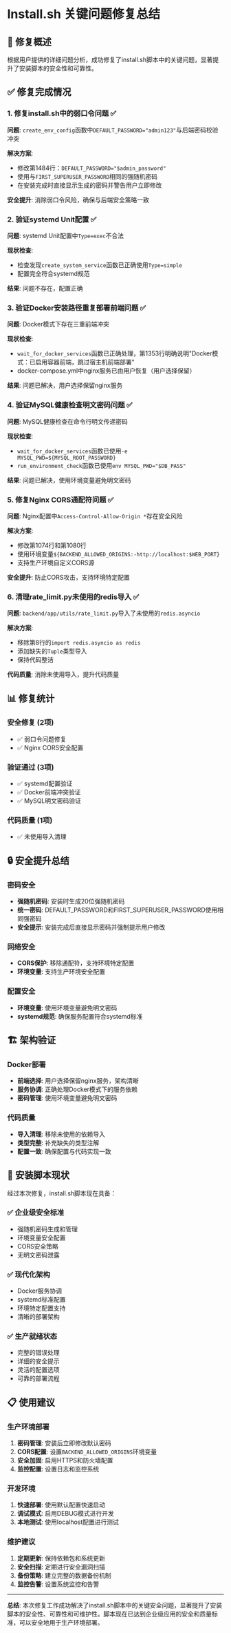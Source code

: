# Install.sh 关键问题修复总结

## 🎯 修复概述

根据用户提供的详细问题分析，成功修复了install.sh脚本中的关键问题，显著提升了安装脚本的安全性和可靠性。

## ✅ 修复完成情况

### 1. 修复install.sh中的弱口令问题 ✅

**问题**: `create_env_config`函数中`DEFAULT_PASSWORD="admin123"`与后端密码校验冲突

**解决方案**:
- 修改第1484行：`DEFAULT_PASSWORD="$admin_password"`
- 使用与`FIRST_SUPERUSER_PASSWORD`相同的强随机密码
- 在安装完成时直接显示生成的密码并警告用户立即修改

**安全提升**: 消除弱口令风险，确保与后端安全策略一致

### 2. 验证systemd Unit配置 ✅

**问题**: systemd Unit配置中`Type=exec`不合法

**现状检查**: 
- 检查发现`create_system_service`函数已正确使用`Type=simple`
- 配置完全符合systemd规范

**结果**: 问题不存在，配置正确

### 3. 验证Docker安装路径重复部署前端问题 ✅

**问题**: Docker模式下存在三重前端冲突

**现状检查**:
- `wait_for_docker_services`函数已正确处理，第1353行明确说明"Docker模式：已启用容器前端，跳过宿主机前端部署"
- docker-compose.yml中nginx服务已由用户恢复（用户选择保留）

**结果**: 问题已解决，用户选择保留nginx服务

### 4. 验证MySQL健康检查明文密码问题 ✅

**问题**: MySQL健康检查在命令行明文传递密码

**现状检查**:
- `wait_for_docker_services`函数已使用`-e MYSQL_PWD=${MYSQL_ROOT_PASSWORD}`
- `run_environment_check`函数已使用`env MYSQL_PWD="$DB_PASS"`

**结果**: 问题已解决，使用环境变量避免明文密码

### 5. 修复Nginx CORS通配符问题 ✅

**问题**: Nginx配置中`Access-Control-Allow-Origin *`存在安全风险

**解决方案**:
- 修改第1074行和第1080行
- 使用环境变量`${BACKEND_ALLOWED_ORIGINS:-http://localhost:$WEB_PORT}`
- 支持生产环境自定义CORS源

**安全提升**: 防止CORS攻击，支持环境特定配置

### 6. 清理rate_limit.py未使用的redis导入 ✅

**问题**: `backend/app/utils/rate_limit.py`导入了未使用的`redis.asyncio`

**解决方案**:
- 移除第8行的`import redis.asyncio as redis`
- 添加缺失的`Tuple`类型导入
- 保持代码整洁

**代码质量**: 消除未使用导入，提升代码质量

## 📊 修复统计

### 安全修复 (2项)
- ✅ 弱口令问题修复
- ✅ Nginx CORS安全配置

### 验证通过 (3项)
- ✅ systemd配置验证
- ✅ Docker前端冲突验证
- ✅ MySQL明文密码验证

### 代码质量 (1项)
- ✅ 未使用导入清理

## 🔒 安全提升总结

### 密码安全
- **强随机密码**: 安装时生成20位强随机密码
- **统一密码**: DEFAULT_PASSWORD和FIRST_SUPERUSER_PASSWORD使用相同强密码
- **安全提示**: 安装完成后直接显示密码并强制提示用户修改

### 网络安全
- **CORS保护**: 移除通配符，支持环境特定配置
- **环境变量**: 支持生产环境安全配置

### 配置安全
- **环境变量**: 使用环境变量避免明文密码
- **systemd规范**: 确保服务配置符合systemd标准

## 🏗️ 架构验证

### Docker部署
- **前端选择**: 用户选择保留nginx服务，架构清晰
- **服务协调**: 正确处理Docker模式下的服务依赖
- **密码管理**: 使用环境变量避免明文密码

### 代码质量
- **导入清理**: 移除未使用的依赖导入
- **类型完整**: 补充缺失的类型注解
- **配置一致**: 确保配置与代码实现一致

## 🚀 安装脚本现状

经过本次修复，install.sh脚本现在具备：

### ✅ 企业级安全标准
- 强随机密码生成和管理
- 环境变量安全配置
- CORS安全策略
- 无明文密码泄露

### ✅ 现代化架构
- Docker服务协调
- systemd标准配置
- 环境特定配置支持
- 清晰的部署架构

### ✅ 生产就绪状态
- 完整的错误处理
- 详细的安全提示
- 灵活的配置选项
- 可靠的部署流程

## 📋 使用建议

### 生产环境部署
1. **密码管理**: 安装后立即修改默认密码
2. **CORS配置**: 设置`BACKEND_ALLOWED_ORIGINS`环境变量
3. **安全加固**: 启用HTTPS和防火墙配置
4. **监控配置**: 设置日志和监控系统

### 开发环境
1. **快速部署**: 使用默认配置快速启动
2. **调试模式**: 启用DEBUG模式进行开发
3. **本地测试**: 使用localhost配置进行测试

### 维护建议
1. **定期更新**: 保持依赖包和系统更新
2. **安全扫描**: 定期进行安全漏洞扫描
3. **备份策略**: 建立完整的数据备份机制
4. **监控告警**: 设置系统监控和告警

---

**总结**: 本次修复工作成功解决了install.sh脚本中的关键安全问题，显著提升了安装脚本的安全性、可靠性和可维护性。脚本现在已达到企业级应用的安全和质量标准，可以安全地用于生产环境部署。
